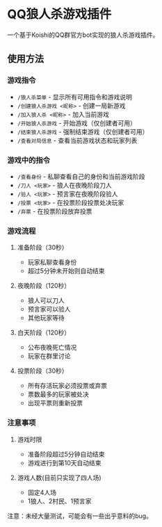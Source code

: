# QQ狼人杀游戏插件

一个基于Koishi的QQ群官方bot实现的狼人杀游戏插件。

## 使用方法

### 游戏指令

- `/狼人杀菜单` - 显示所有可用指令和游戏说明
- `/创建狼人杀游戏 <昵称>` - 创建一局新游戏
- `/加入狼人杀 <昵称>` - 加入当前游戏
- `/开始狼人杀游戏` - 开始游戏（仅创建者可用）
- `/结束狼人杀游戏` - 强制结束游戏（仅创建者可用）
- `/查看对局信息` - 查看当前游戏状态和玩家列表

### 游戏中的指令

- `/查看身份` - 私聊查看自己的身份和当前游戏阶段
- `/刀人 <玩家>` - 狼人在夜晚阶段刀人
- `/验人 <玩家>` - 预言家在夜晚阶段验人
- `/投票 <玩家>` - 在投票阶段投票处决玩家
- `/弃票` - 在投票阶段放弃投票

### 游戏流程

1. 准备阶段（30秒）
   - 玩家私聊查看身份
   - 超过5分钟未开始则自动结束

2. 夜晚阶段（120秒）
   - 狼人可以刀人
   - 预言家可以验人
   - 其他玩家等待

3. 白天阶段（120秒）
   - 公布夜晚死亡情况
   - 玩家在群里讨论

4. 投票阶段（30秒）
   - 所有存活玩家必须投票或弃票
   - 票数最多的玩家被处决
   - 出现平票则重新投票

### 注意事项

1. 游戏时限
   - 准备阶段超过5分钟自动结束
   - 游戏进行到第10天自动结束

2. 游戏人数(目前只实现了四人场)
   - 固定4人场
   - 1狼人、2村民、1预言家

注意：未经大量测试，可能会有一些出乎意料的bug。



